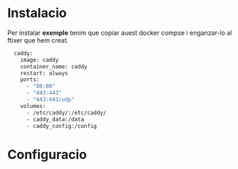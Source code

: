 # Instalacio
Per instalar **exemple** tenim que copiar auest docker compse i enganzar-lo al ftixer que hem creat.
```bash
  caddy:
    image: caddy
    container_name: caddy
    restart: always
    ports:
      - "80:80"
      - "443:443"
      - "443:443/udp"
    volumes:
      - /etc/caddy/:/etc/caddy/
      - caddy_data:/data
      - caddy_config:/config
```

# Configuracio
